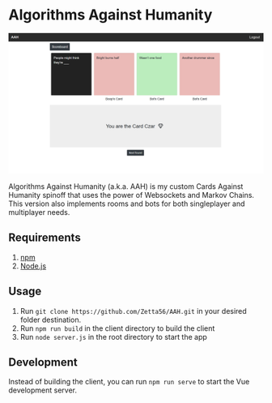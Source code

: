 # Algorithms Against Humanity

![Game](/docs/images/game.PNG)

Algorithms Against Humanity (a.k.a. AAH) is my custom Cards Against Humanity spinoff that uses the power of Websockets and Markov Chains.
This version also implements rooms and bots for both singleplayer and multiplayer needs.

## Requirements
1. [npm](https://www.npmjs.com/get-npm)
2. [Node.js](https://nodejs.org/en/download/)

## Usage
1. Run `git clone https://github.com/Zetta56/AAH.git` in your desired folder destination.
2. Run `npm run build` in the client directory to build the client
3. Run `node server.js` in the root directory to start the app

## Development
Instead of building the client, you can run `npm run serve` to start the Vue development server.

